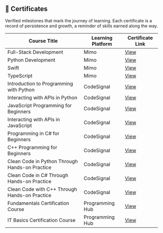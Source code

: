 ## 📜 Certificates

Verified milestones that mark the journey of learning. Each certificate is a record of persistence and growth, a reminder of skills earned along the way.



| Course Title                              | Learning Platform   | Certificate Link |
|------------------------------------------------|-------------------|------------------|
| Full-Stack Development                         | Mimo              | [View](https://github.com/musman-uk/portfolio/blob/main/certificates/Mimo%20-%20Full-Stack%20Development%20-%20Mohammed%20Usman.pdf) |
| Python Development                             | Mimo              | [View](https://github.com/musman-uk/portfolio/blob/main/certificates/Mimo%20-%20Python%20Development%20-%20Mohammed%20Usman.pdf) |
| Swift                                          | Mimo              | [View](https://github.com/musman-uk/portfolio/blob/main/certificates/Mimo%20-%20Swift%20-%20Mohammed%20Usman.pdf) |
| TypeScript                                     | Mimo              | [View](https://github.com/musman-uk/portfolio/blob/main/certificates/Mimo%20-%20TypeScript%20-%20Mohammed%20Usman.pdf) |
| Introduction to Programming with Python        | CodeSignal        | [View](https://github.com/musman-uk/portfolio/blob/main/certificates/CodeSignal%20-%20Introduction%20to%20Programming%20with%20Python%20-%20Mohammed%20Usman.pdf) |
| Interacting with APIs in Python                | CodeSignal        | [View](https://github.com/musman-uk/portfolio/blob/main/certificates/CodeSignal%20-%20Interacting%20with%20APIs%20in%20Python-%20Mohammed%20Usman.pdf) |
| JavaScript Programming for Beginners           | CodeSignal        | [View](https://github.com/musman-uk/portfolio/blob/main/certificates/CodeSignal%20-%20JavaScript%20Programming%20for%20Beginners%20-%20%20Mohammed%20Usman.pdf) |
| Interacting with APIs in JavaScript            | CodeSignal        | [View](https://github.com/musman-uk/portfolio/blob/main/certificates/CodeSignal%20-%20Interacting%20with%20APIs%20in%20JavaScript%20-%20Mohammed%20Usman.pdf) |
| Programming in C# for Beginners                | CodeSignal        | [View](https://github.com/musman-uk/portfolio/blob/main/certificates/CodeSignal%20-%20Programming%20in%20C%23%20%20for%20Beginners%20-%20Mohammed%20Usman.pdf) |
| C++ Programming for Beginners                  | CodeSignal        | [View](https://github.com/musman-uk/portfolio/blob/main/certificates/CodeSignal%20-%20C%2B%2B%20Programming%20for%20Beginners%20-%20Mohammed%20Usman.pdf) |
| Clean Code in Python Through Hands-on Practice | CodeSignal        | [View](https://github.com/musman-uk/portfolio/blob/main/certificates/CodeSignal%20-%20Clean%20Code%20In%20Python%20Through%20Hands-on%20Practice%20-%20Mohammed%20Usman.pdf) |
| Clean Code in C# Through Hands-on Practice     | CodeSignal        | [View](https://github.com/musman-uk/portfolio/blob/main/certificates/CodeSignal%20-%20Clean%20Code%20in%20C%23%20Through%20Hands-on%20Practice%20-%20Mohammed%20Usman.pdf) |
| Clean Code with C++ Through Hands-on Practice  | CodeSignal        | [View](https://github.com/musman-uk/portfolio/blob/main/certificates/CodeSignal%20-%20Clean%20Code%20with%20C%2B%2B%20Through%20Hands-on%20Practice%20-%20Mohammed%20Usman.pdf) |
| Fundamentals Certification Course              | Programming Hub   | [View](https://github.com/musman-uk/portfolio/blob/main/certificates/Programming%20Hub%20-%20Fundamentals%20Certifcation%20Course%20-%20Mohammed%20Usman.pdf) |
| IT Basics Certification Course                 | Programming Hub   | [View](https://github.com/musman-uk/portfolio/blob/main/certificates/Programming%20Hub%20-%20IT%20Basics%20Certification%20Course%20-%20Mohammed%20Usman.pdf) |
